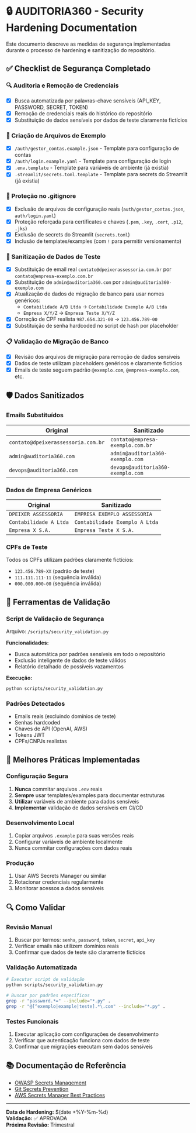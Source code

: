 # 🔒 AUDITORIA360 - Security Hardening Documentation

Este documento descreve as medidas de segurança implementadas durante o processo de hardening e sanitização do repositório.

## ✅ Checklist de Segurança Completado

### 🔍 Auditoria e Remoção de Credenciais
- [x] Busca automatizada por palavras-chave sensíveis (API_KEY, PASSWORD, SECRET, TOKEN)
- [x] Remoção de credenciais reais do histórico do repositório
- [x] Substituição de dados sensíveis por dados de teste claramente fictícios

### 📁 Criação de Arquivos de Exemplo
- [x] `/auth/gestor_contas.example.json` - Template para configuração de contas
- [x] `/auth/login.example.yaml` - Template para configuração de login
- [x] `.env.template` - Template para variáveis de ambiente (já existia)
- [x] `.streamlit/secrets.toml.template` - Template para secrets do Streamlit (já existia)

### 🚫 Proteção no .gitignore
- [x] Exclusão de arquivos de configuração reais (`auth/gestor_contas.json`, `auth/login.yaml`)
- [x] Proteção reforçada para certificates e chaves (`.pem`, `.key`, `.cert`, `.p12`, `.jks`)
- [x] Exclusão de secrets do Streamlit (`secrets.toml`)
- [x] Inclusão de templates/examples (com `!` para permitir versionamento)

### 🧹 Sanitização de Dados de Teste
- [x] Substituição de email real `contato@dpeixerassessoria.com.br` por `contato@empresa-exemplo.com.br`
- [x] Substituição de `admin@auditoria360.com` por `admin@auditoria360-exemplo.com`
- [x] Atualização de dados de migração de banco para usar nomes genéricos:
  - `Contabilidade A/B Ltda` → `Contabilidade Exemplo A/B Ltda`
  - `Empresa X/Y/Z` → `Empresa Teste X/Y/Z`
- [x] Correção de CPF realista `987.654.321-00` → `123.456.789-00`
- [x] Substituição de senha hardcoded no script de hash por placeholder

### 📋 Validação de Migração de Banco
- [x] Revisão dos arquivos de migração para remoção de dados sensíveis
- [x] Dados de teste utilizam placeholders genéricos e claramente fictícios
- [x] Emails de teste seguem padrão `@exemplo.com`, `@empresa-exemplo.com`, etc.

## 🛡️ Dados Sanitizados

### Emails Substituídos
| Original | Sanitizado |
|----------|------------|
| `contato@dpeixerassessoria.com.br` | `contato@empresa-exemplo.com.br` |
| `admin@auditoria360.com` | `admin@auditoria360-exemplo.com` |
| `devops@auditoria360.com` | `devops@auditoria360-exemplo.com` |

### Dados de Empresa Genéricos
| Original | Sanitizado |
|----------|------------|
| `DPEIXER ASSESSORIA` | `EMPRESA EXEMPLO ASSESSORIA` |
| `Contabilidade A Ltda` | `Contabilidade Exemplo A Ltda` |
| `Empresa X S.A.` | `Empresa Teste X S.A.` |

### CPFs de Teste
Todos os CPFs utilizam padrões claramente fictícios:
- `123.456.789-XX` (padrão de teste)
- `111.111.111-11` (sequência inválida)
- `000.000.000-00` (sequência inválida)

## 🔧 Ferramentas de Validação

### Script de Validação de Segurança
Arquivo: `/scripts/security_validation.py`

**Funcionalidades:**
- Busca automática por padrões sensíveis em todo o repositório
- Exclusão inteligente de dados de teste válidos
- Relatório detalhado de possíveis vazamentos

**Execução:**
```bash
python scripts/security_validation.py
```

### Padrões Detectados
- Emails reais (excluindo domínios de teste)
- Senhas hardcoded
- Chaves de API (OpenAI, AWS)
- Tokens JWT
- CPFs/CNPJs realistas

## 📝 Melhores Práticas Implementadas

### Configuração Segura
1. **Nunca** commitar arquivos `.env` reais
2. **Sempre** usar templates/examples para documentar estruturas
3. **Utilizar** variáveis de ambiente para dados sensíveis
4. **Implementar** validação de dados sensíveis em CI/CD

### Desenvolvimento Local
1. Copiar arquivos `.example` para suas versões reais
2. Configurar variáveis de ambiente localmente
3. Nunca commitar configurações com dados reais

### Produção
1. Usar AWS Secrets Manager ou similar
2. Rotacionar credenciais regularmente
3. Monitorar acessos a dados sensíveis

## 🔍 Como Validar

### Revisão Manual
1. Buscar por termos: `senha`, `password`, `token`, `secret`, `api_key`
2. Verificar emails não utilizem domínios reais
3. Confirmar que dados de teste são claramente fictícios

### Validação Automatizada
```bash
# Executar script de validação
python scripts/security_validation.py

# Buscar por padrões específicos
grep -r "password.*=" --include="*.py" .
grep -r "@[^exemplo|example|teste].*\.com" --include="*.py" .
```

### Testes Funcionais
1. Executar aplicação com configurações de desenvolvimento
2. Verificar que autenticação funciona com dados de teste
3. Confirmar que migrações executam sem dados sensíveis

## 📚 Documentação de Referência

- [OWASP Secrets Management](https://owasp.org/www-project-secrets-management/)
- [Git Secrets Prevention](https://git-secret.io/)
- [AWS Secrets Manager Best Practices](https://docs.aws.amazon.com/secretsmanager/latest/userguide/best-practices.html)

---

**Data de Hardening:** $(date +%Y-%m-%d)  
**Validação:** ✅ APROVADA  
**Próxima Revisão:** Trimestral